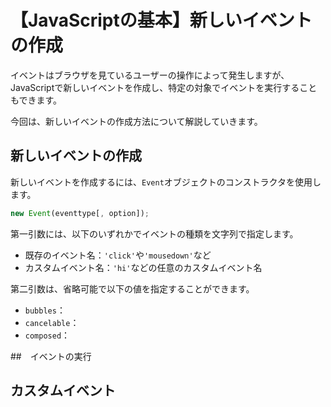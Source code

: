 # 【JavaScriptの基本】新しいイベントの作成

イベントはブラウザを見ているユーザーの操作によって発生しますが、JavaScriptで新しいイベントを作成し、特定の対象でイベントを実行することもできます。

今回は、新しいイベントの作成方法について解説していきます。

## 新しいイベントの作成
新しいイベントを作成するには、```Event```オブジェクトのコンストラクタを使用します。
```javascript
new Event(eventtype[, option]);
```
第一引数には、以下のいずれかでイベントの種類を文字列で指定します。
* 既存のイベント名：```'click'```や```'mousedown'```など
* カスタムイベント名：```'hi'```などの任意のカスタムイベント名

第二引数は、省略可能で以下の値を指定することができます。
* ```bubbles```：
* ```cancelable```：
* ```composed```：

##　イベントの実行

## カスタムイベント